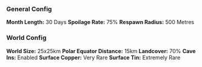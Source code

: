 ### General Config
**Month Length:** 30 Days
**Spoilage Rate:** 75%
**Respawn Radius:** 500 Metres

### World Config
**World Size:** 25x25km
**Polar Equator Distance:** 15km
**Landcover:** 70%
**Cave Ins:** Enabled
**Surface Copper:** Very Rare
**Surface Tin:** Extremely Rare